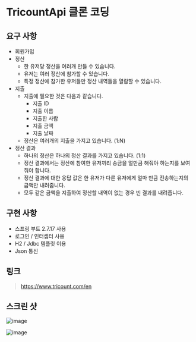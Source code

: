 # TricountApi 클론 코딩

## 요구 사항

- 회원가입
- 정산
  - 한 유저당 정산을 여러개 만들 수 있습니다.
  - 유저는 여러 정산에 참가할 수 있습니다.
  - 특정 정산에 참가한 유저들만 정산 내역들을 열람할 수 있습니다.
- 지출
  - 지출에 필요한 것은 다음과 같습니다.
    - 지출 ID
    - 지출 이름
    - 지출한 사람
    - 지출 금액
    - 지출 날짜
  - 정산은 여러개의 지출을 가지고 있습니다. (1:N)
- 정산 결과
  - 하나의 정산은 하나의 정산 결과를 가지고 있습니다. (1:1)
  - 정산 결과에서는 정산에 참여한 유저끼리 송금을 얼만큼 해줘야 하는지를 보여줘야 합니다.
  - 정산 결과에 대한 응답 값은 한 유저가 다른 유저에게 얼마 만큼 전송하는지의 금액만 내려줍니다.
  - 모두 같은 금액을 지출하여 정산할 내역이 없는 경우 빈 결과를 내려줍니다.

## 구현 사항

- 스프링 부트 2.7.17 사용
- 로그인 / 인터셉터 사용
- H2 / Jdbc 템플릿 이용
- Json 통신

## 링크

> https://www.tricount.com/en

## 스크린 샷

![image](https://github.com/g6y116/TricountApi/assets/121198194/13f07d0b-0bf0-4722-bab5-9f8d08e6d82d)

![image](https://github.com/g6y116/TricountApi/assets/121198194/8ec563d1-b59a-4f78-8d4d-f8038d1d43a2)
